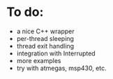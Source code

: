 To do:
======
- a nice C++ wrapper
- per-thread sleeping
- thread exit handling
- integration with Interrupted
- more examples
- try with atmegas, msp430, etc.
